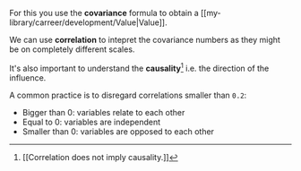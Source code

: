 For this you use the **covariance** formula to obtain a [[my-library/carreer/development/Value|Value]].

We can use **correlation** to intepret the covariance numbers as they might be on completely different scales.

It's also important to understand the **causality**[^1] i.e. the direction of the influence.

A common practice is to disregard correlations smaller than `0.2`:

- Bigger than 0: variables relate to each other
- Equal to 0: variables are independent
- Smaller than 0: variables are opposed to each other

[^1]: [[Correlation does not imply causality.]]